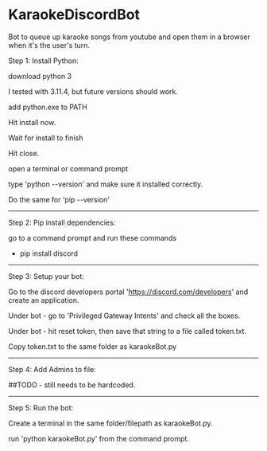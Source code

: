 # KaraokeDiscordBot
Bot to queue up karaoke songs from youtube and open them in a browser when it's the user's turn. 

Step 1: Install Python: 

download python 3

I tested with 3.11.4, but future versions should work. 

add python.exe to PATH

Hit install now. 

Wait for install to finish

Hit close. 

open a terminal or command prompt

type 'python --version' and make sure it installed correctly. 

Do the same for 'pip --version'

---------------------------------------------------------------

Step 2: Pip install dependencies:

go to a command prompt and run these commands

* pip install discord

---------------------------------------------------------------

Step 3: Setup your bot:

Go to the discord developers portal 'https://discord.com/developers' and create an application. 

Under bot - go to 'Privileged Gateway Intents' and check all the boxes. 

Under bot - hit reset token, then save that string to a file called token.txt. 

Copy token.txt to the same folder as karaokeBot.py

---------------------------------------------------------------

Step 4: Add Admins to file:

##TODO - still needs to be hardcoded. 

---------------------------------------------------------------

Step 5: Run the bot:

Create a terminal in the same folder/filepath as karaokeBot.py. 

run 'python karaokeBot.py' from the command prompt. 
